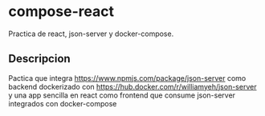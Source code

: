 # compose-react

Practica de react, json-server y docker-compose.

## Descripcion

Pactica que integra https://www.npmjs.com/package/json-server como backend dockerizado con https://hub.docker.com/r/williamyeh/json-server y una app sencilla en react como frontend que consume json-server integrados con docker-compose